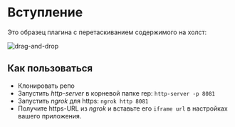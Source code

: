 # Вступление

Это образец плагина с перетаскиванием содержимого на холст:

<img src="drag-and-drop.gif" alt="drag-and-drop" />

## Как пользоваться

- Клонировать репо
- Запустить _http-server_ в корневой папке rep: `http-server -p 8081`
- Запустить _ngrok_ для https: `ngrok http 8081`
- Получите https-URL из _ngrok_ и вставьте его `iframe url` в настройках вашего приложения.    

